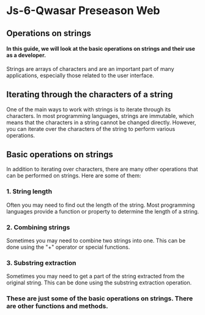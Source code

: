 # Js-6-Qwasar Preseason Web
## Operations on strings
#### In this guide, we will look at the basic operations on strings and their use as a developer. 
Strings are arrays of characters and are an important part of many applications, especially those related to the user interface.
## Iterating through the characters of a string
One of the main ways to work with strings is to iterate through its characters. In most programming languages, strings are immutable, which means that the characters in a string cannot be changed directly. However, you can iterate over the characters of the string to perform various operations.

## Basic operations on strings
In addition to iterating over characters, there are many other operations that can be performed on strings. Here are some of them:

### 1. String length
Often you may need to find out the length of the string. Most programming languages provide a function or property to determine the length of a string.

### 2. Combining strings
Sometimes you may need to combine two strings into one. This can be done using the "+" operator or special functions.

### 3. Substring extraction
Sometimes you may need to get a part of the string extracted from the original string. This can be done using the substring extraction operation.

### These are just some of the basic operations on strings. There are other functions and methods.
